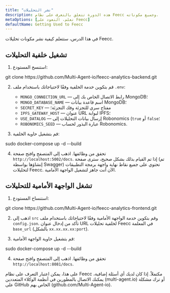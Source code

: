 ```yaml
---
title: "نشر التحليلات"
description: هذه الدورة تتعلق بالتعرف على نظام Feecc وجميع مكوناته.
metaOptions: [تعلم، التعود على Feecc]
defaultName: Getting Used to Feecc
---
```


<RoboAcademyText fWeight="500">
في هذا الدرس، ستتعلم كيفية نشر مكونات تحليلات Feecc.
</RoboAcademyText>

## تشغيل خلفية التحليلات

1. استنسخ المستودع:

<LessonCodeWrapper language="bash" codeClass="big-code">
git clone https://github.com/Multi-Agent-io/feecc-analytics-backend.git
</LessonCodeWrapper>

2. قم بتكوين خدمة الخلفية وفقًا لاحتياجاتك باستخدام ملف `.env`:
    - `MONGO_CONNECTION_URL` — رابط الاتصال الخاص بك إلى MongoDB؛
    - `MONGO_DATABASE_NAME` — اسم قاعدة بيانات MongoDB؛
    - `SECRET_KEY` — مفتاح سري للتجزئة وفك التجزئة؛
    - `IPFS_GATEWAY_HOST` — عنوان URL لبوابة IPFS؛
    - `USE_DATALOG` — إرسال بيانات التحليلات إلى Robonomics (`true` أو `false`؛
    - `ROBONOMICS_SEED` — عبارة البذور لحساب Robonomics.

3. قم بتشغيل حاوية الخلفية:

<LessonCodeWrapper language="bash">
sudo docker-compose up -d --build
</LessonCodeWrapper>

4. تحقق من وظائفها. اذهب إلى المتصفح وافتح صفحة `http://localhost:5002/docs`. إذا تم القيام بذلك بشكل صحيح، سترى صفحة (تم إنشاؤها بواسطة Swagger) تحتوي على جميع نقاط نهاية واجهة برمجة التطبيقات لتحليلات Feecc. الآن أنت جاهز لتشغيل الواجهة الأمامية.

## تشغل الواجهة الأمامية للتحليلات

1. استنساخ المستودع:

<LessonCodeWrapper language="bash" codeClass="big-code">
git clone https://github.com/Multi-Agent-io/feecc-analytics-frontend.git
</LessonCodeWrapper>

2. اذهب إلى `src` وقم بتكوين خدمة الواجهة الأمامية وفقًا لاحتياجاتك باستخدام ملف `config.json`. تأكد من إدخال عنوان URL لخلفية تحليلات Feecc في المعلمة `base_url` (بالشكل `xx.xx.xx.xx:port`).

3. قم بتشغيل حاوية الواجهة الأمامية:

<LessonCodeWrapper language="bash">
sudo docker-compose up -d --build
</LessonCodeWrapper>

4. تحقق من وظائفها. اذهب إلى المتصفح وافتح صفحة `http://localhost:8081/docs`.

<RoboAcademyText fWeight="500">
على هذا، يمكن اعتبار التعرف على نظام Feecc مكتملاً. إذا كان لديك أي أسئلة إضافية، يمكنك الاتصال بالمطورين في أنظمة الوكلاء المتعددين (multi-agent.io) أو ترك مشكلة على GitHub الخاص بهم (github.com/Multi-Agent-io).
</RoboAcademyText>